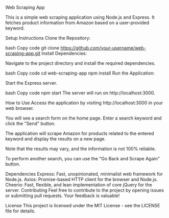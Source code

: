Web Scraping App

This is a simple web scraping application using Node.js and Express. It fetches product information from Amazon based on a user-provided keyword.

Setup Instructions
Clone the Repository:

bash
Copy code
git clone https://github.com/your-username/web-scraping-app.git
Install Dependencies:

Navigate to the project directory and install the required dependencies.

bash
Copy code
cd web-scraping-app
npm install
Run the Application:

Start the Express server.

bash
Copy code
npm start
The server will run on http://localhost:3000.

How to Use
Access the application by visiting http://localhost:3000 in your web browser.

You will see a search form on the home page. Enter a search keyword and click the "Send" button.

The application will scrape Amazon for products related to the entered keyword and display the results on a new page.

Note that the results may vary, and the information is not 100% reliable.

To perform another search, you can use the "Go Back and Scrape Again" button.

Dependencies
Express: Fast, unopinionated, minimalist web framework for Node.js.
Axios: Promise-based HTTP client for the browser and Node.js.
Cheerio: Fast, flexible, and lean implementation of core jQuery for the server.
Contributing
Feel free to contribute to the project by opening issues or submitting pull requests. Your feedback is valuable!

License
This project is licensed under the MIT License - see the LICENSE file for details.
